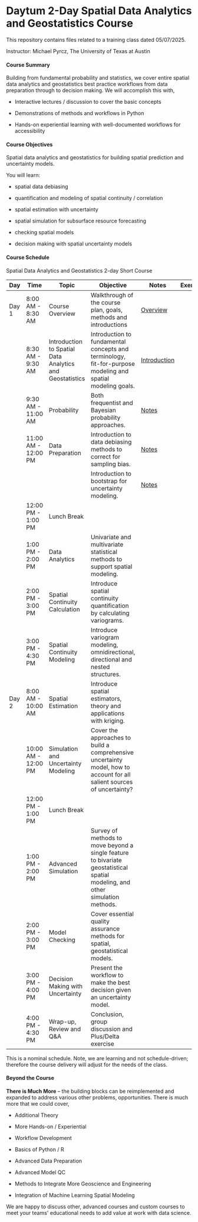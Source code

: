 # Daytum 2-Day Spatial Data Analytics and Geostatistics Course 

This repository contains files related to a training class dated 05/07/2025.

Instructor: Michael Pyrcz, The University of Texas at Austin

#### Course Summary

Building from fundamental probability and statistics, we cover entire spatial data analytics and geostatistics best practice workflows from data preparation through to decision making. We will accomplish this with,

* Interactive lectures / discussion to cover the basic concepts

* Demonstrations of methods and workflows in Python 

* Hands-on experiential learning with well-documented workflows for accessibility


#### Course Objectives

Spatial data analytics and geostatistics for building spatial prediction and uncertainty models.

You will learn:

* spatial data debiasing

* quantification and modeling of spatial continuity / correlation

* spatial estimation with uncertainty

* spatial simulation for subsurface resource forecasting

* checking spatial models

* decision making with spatial uncertainty models

#### Course Schedule

Spatial Data Analytics and Geostatistics 2-day Short Course

| Day   | Time                  | Topic                                  | Objective                                                                                      |  Notes  | Exercises |
|-------|-----------------------|----------------------------------------|------------------------------------------------------------------------------------------------|--------|---------|
| Day 1 | 8:00 AM - 8:30 AM     | Course Overview                        | Walkthrough of the course plan, goals, methods and introductions                               | [Overview](https://github.com/daytum/geostats_training/blob/main/pdfs/CourseOverview.pdf) | |
|       | 8:30 AM - 9:30 AM     | Introduction to Spatial Data Analytics and Geostatistics | Introduction to fundamental concepts and terminology, fit-for-purpose modeling and spatial modeling goals. | [Introduction](https://github.com/daytum/geostats_training/blob/main/pdfs/Introduction.pdf)    | |
|       | 9:30 AM - 11:00 AM    | Probability                            | Both frequentist and Bayesian probability approaches.                                          | [Notes](https://github.com/daytum/geostats_training/blob/main/Pyrcz_UTCourse/02_Probability.pdf) | |
|       | 11:00 AM - 12:00 PM   | Data Preparation                       | Introduction to data debiasing methods to correct for sampling bias. | [Notes](https://github.com/daytum/geostats_training/blob/main/Pyrcz_UTCourse/09b_Spatial_Debias.pdf) | |
|       |   |                       | Introduction to bootstrap for uncertainty modeling. | [Notes](https://github.com/daytum/geostats_training/blob/main/Pyrcz_UTCourse/05_Univariate_Distributions.pdf) | |
|       | 12:00 PM - 1:00 PM    | Lunch Break                            |                                                                                                |  | |
|       | 1:00 PM - 2:00 PM     | Data Analytics                         | Univariate and multivariate statistical methods to support spatial modeling.                   |  | |
|       | 2:00 PM - 3:00 PM     | Spatial Continuity Calculation         | Introduce spatial continuity quantification by calculating variograms.                         |  | |
|       | 3:00 PM - 4:30 PM     | Spatial Continuity Modeling            | Introduce variogram modeling, omnidirectional, directional and nested structures.              |  | |
| Day 2 | 8:00 AM - 10:00 AM    | Spatial Estimation                     | Introduce spatial estimators, theory and applications with kriging.                            |  | |
|       | 10:00 AM - 12:00 PM   | Simulation and Uncertainty Modeling    | Cover the approaches to build a comprehensive uncertainty model, how to account for all salient sources of uncertainty? |  | |
|       | 12:00 PM - 1:00 PM    | Lunch Break                            |                                                                                                |  | |
|       | 1:00 PM - 2:00 PM     | Advanced Simulation                    | Survey of methods to move beyond a single feature to bivariate geostatistical spatial modeling, and other simulation methods. |  | |
|       | 2:00 PM - 3:00 PM     | Model Checking                         | Cover essential quality assurance methods for spatial, geostatistical models.                  |  |  |
|       | 3:00 PM - 4:00 PM     | Decision Making with Uncertainty       | Present the workflow to make the best decision given an uncertainty model.                     |  |  |
|       | 4:00 PM - 4:30 PM     | Wrap-up, Review and Q&A                | Conclusion, group discussion and Plus/Delta exercise                                           |  |  |

This is a nominal schedule. Note, we are learning and not schedule-driven; therefore the course delivery will adjust for the needs of the class. 

#### Beyond the Course

**There is Much More** – the building blocks can be reimplemented and expanded to address various other problems, opportunities. There is much more that we could cover,

* Additional Theory

* More Hands-on / Experiential

* Workflow Development

* Basics of Python / R

* Advanced Data Preparation

* Advanced Model QC

* Methods to Integrate More Geoscience and Engineering

* Integration of Machine Learning Spatial Modeling

We are happy to discuss other, advanced courses and custom courses to meet your teams' educational needs to add value at work with data science.

